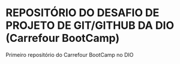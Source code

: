 # REPOSITÓRIO DO DESAFIO DE PROJETO DE GIT/GITHUB DA DIO (Carrefour BootCamp)
Primeiro repositório do Carrefour BootCamp no DIO
